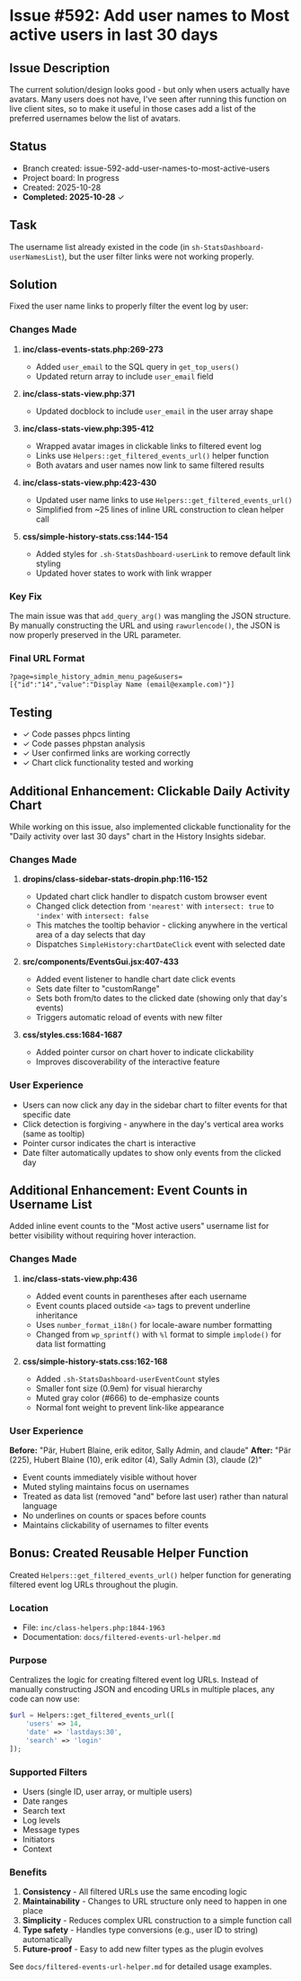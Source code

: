# Issue #592: Add user names to Most active users in last 30 days

## Issue Description

The current solution/design looks good - but only when users actually have avatars. Many users does not have, I've seen after running this function on live client sites, so to make it useful in those cases add a list of the preferred usernames below the list of avatars.

## Status

- Branch created: issue-592-add-user-names-to-most-active-users
- Project board: In progress
- Created: 2025-10-28
- **Completed: 2025-10-28** ✓

## Task

The username list already existed in the code (in `sh-StatsDashboard-userNamesList`), but the user filter links were not working properly.

## Solution

Fixed the user name links to properly filter the event log by user:

### Changes Made

1. **inc/class-events-stats.php:269-273**
   - Added `user_email` to the SQL query in `get_top_users()`
   - Updated return array to include `user_email` field

2. **inc/class-stats-view.php:371**
   - Updated docblock to include `user_email` in the user array shape

3. **inc/class-stats-view.php:395-412**
   - Wrapped avatar images in clickable links to filtered event log
   - Links use `Helpers::get_filtered_events_url()` helper function
   - Both avatars and user names now link to same filtered results

4. **inc/class-stats-view.php:423-430**
   - Updated user name links to use `Helpers::get_filtered_events_url()`
   - Simplified from ~25 lines of inline URL construction to clean helper call

5. **css/simple-history-stats.css:144-154**
   - Added styles for `.sh-StatsDashboard-userLink` to remove default link styling
   - Updated hover states to work with link wrapper

### Key Fix

The main issue was that `add_query_arg()` was mangling the JSON structure. By manually constructing the URL and using `rawurlencode()`, the JSON is now properly preserved in the URL parameter.

### Final URL Format

```
?page=simple_history_admin_menu_page&users=[{"id":"14","value":"Display Name (email@example.com)"}]
```

## Testing

- ✓ Code passes phpcs linting
- ✓ Code passes phpstan analysis
- ✓ User confirmed links are working correctly
- ✓ Chart click functionality tested and working

## Additional Enhancement: Clickable Daily Activity Chart

While working on this issue, also implemented clickable functionality for the "Daily activity over last 30 days" chart in the History Insights sidebar.

### Changes Made

1. **dropins/class-sidebar-stats-dropin.php:116-152**
   - Updated chart click handler to dispatch custom browser event
   - Changed click detection from `'nearest'` with `intersect: true` to `'index'` with `intersect: false`
   - This matches the tooltip behavior - clicking anywhere in the vertical area of a day selects that day
   - Dispatches `SimpleHistory:chartDateClick` event with selected date

2. **src/components/EventsGui.jsx:407-433**
   - Added event listener to handle chart date click events
   - Sets date filter to "customRange"
   - Sets both from/to dates to the clicked date (showing only that day's events)
   - Triggers automatic reload of events with new filter

3. **css/styles.css:1684-1687**
   - Added pointer cursor on chart hover to indicate clickability
   - Improves discoverability of the interactive feature

### User Experience

- Users can now click any day in the sidebar chart to filter events for that specific date
- Click detection is forgiving - anywhere in the day's vertical area works (same as tooltip)
- Pointer cursor indicates the chart is interactive
- Date filter automatically updates to show only events from the clicked day

## Additional Enhancement: Event Counts in Username List

Added inline event counts to the "Most active users" username list for better visibility without requiring hover interaction.

### Changes Made

1. **inc/class-stats-view.php:436**
   - Added event counts in parentheses after each username
   - Event counts placed outside `<a>` tags to prevent underline inheritance
   - Uses `number_format_i18n()` for locale-aware number formatting
   - Changed from `wp_sprintf()` with `%l` format to simple `implode()` for data list formatting

2. **css/simple-history-stats.css:162-168**
   - Added `.sh-StatsDashboard-userEventCount` styles
   - Smaller font size (0.9em) for visual hierarchy
   - Muted gray color (#666) to de-emphasize counts
   - Normal font weight to prevent link-like appearance

### User Experience

**Before:** "Pär, Hubert Blaine, erik editor, Sally Admin, and claude"
**After:** "Pär (225), Hubert Blaine (10), erik editor (4), Sally Admin (3), claude (2)"

- Event counts immediately visible without hover
- Muted styling maintains focus on usernames
- Treated as data list (removed "and" before last user) rather than natural language
- No underlines on counts or spaces before counts
- Maintains clickability of usernames to filter events

## Bonus: Created Reusable Helper Function

Created `Helpers::get_filtered_events_url()` helper function for generating filtered event log URLs throughout the plugin.

### Location
- File: `inc/class-helpers.php:1844-1963`
- Documentation: `docs/filtered-events-url-helper.md`

### Purpose
Centralizes the logic for creating filtered event log URLs. Instead of manually constructing JSON and encoding URLs in multiple places, any code can now use:

```php
$url = Helpers::get_filtered_events_url([
    'users' => 14,
    'date' => 'lastdays:30',
    'search' => 'login'
]);
```

### Supported Filters
- Users (single ID, user array, or multiple users)
- Date ranges
- Search text
- Log levels
- Message types
- Initiators
- Context

### Benefits
1. **Consistency** - All filtered URLs use the same encoding logic
2. **Maintainability** - Changes to URL structure only need to happen in one place
3. **Simplicity** - Reduces complex URL construction to a simple function call
4. **Type safety** - Handles type conversions (e.g., user ID to string) automatically
5. **Future-proof** - Easy to add new filter types as the plugin evolves

See `docs/filtered-events-url-helper.md` for detailed usage examples.
